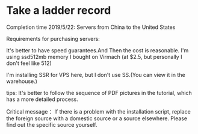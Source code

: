 # Take a ladder record
Completion time 2019/5/22: Servers from China to the United States

  Requirements for purchasing servers:

  It's better to have speed guarantees.And Then the cost is reasonable. 
  I'm using ssd512mb memory I bought on Virmach (at $2.5, but personally I don't feel like 512)

  I'm installing SSR for VPS here, but I don't use SS.(You can view it in the warehouse.)

  tips:
  It's better to follow the sequence of PDF pictures in the tutorial, which has a more detailed process.

Critical message：
  If there is a problem with the installation script, replace the foreign source with a domestic source or a source elsewhere. Please find out the specific source yourself.
